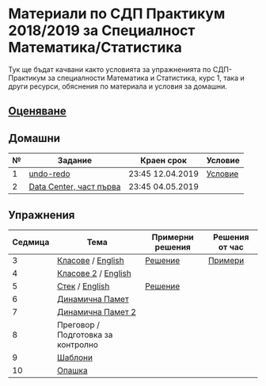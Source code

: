 # Материали по СДП Практикум 2018/2019 за Специалност Математика/Статистика
Тук ще бъдат качвани както условията за упражненията по СДП-Практикум за специалности Математика и Статистика, курс 1, така и други ресурси, обяснения по материала и условия за домашни. 

## [Оценяване](GRADING.md)

## Домашни

| № | Задание | Краен срок | Условие |
| :- | ------- | ---------- | - |
| 1 | [undo-redo](https://learn.fmi.uni-sofia.bg/mod/assign/view.php?id=119423) | 23:45 12.04.2019 | [Условие](homeworks/01-undo-redo) |
| 2 | [Data Center, част първа](https://learn.fmi.uni-sofia.bg/mod/assign/view.php?id=120550) | 23:45 04.05.2019 | |

## Упражнения

| Седмица | Тема | Примерни решения | Решения от час |
| :------ | ---- | ---------------- | -------------- |
| 3       | [Класове](03-classes) / [English](03-classes/EN.md) | [Решение](03-classes/sample-solutions) | [Примери](03-classes/examples/counter-example.cpp) |
| 4       | [Класове 2](04-classes-2) / [English](04-classes-2/EN.md) |  |              |
| 5       | [Стек](05-stack) / [English](05-stack/EN.md) | [Решение](05-stack/sample-solutions)  |  |
| 6       | [Динамична Памет](06-dynamic-memory)        |   |   |   |
| 7       | [Динамична Памет 2](07-dynamic-memory-2)        |   |   |   |
| 8       | Преговор / Подготовка за контролно | | | |
| 9       | [Шаблони](09-templates) | | | |
| 10      | [Опашка](10-queues) | | | |
